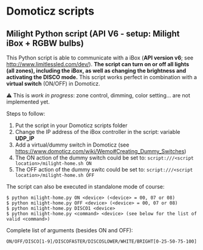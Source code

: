 # Domoticz scripts 
## Milight Python script (API V6 - setup: Milight iBox + RGBW bulbs)
This Python script is able to communicate with a iBox (**API version v6**; see http://www.limitlessled.com/dev/). **The script can turn on or off all lights (all zones), including the iBox, as well as changing the brightness and activating the DISCO mode.** This script works perfect in combination with a **virtual switch** (ON/OFF) in Domoticz.


⚠ This is _work in progress_: zone control, dimming, color setting... are not implemented yet.


Steps to follow:

1. Put the script in your Domoticz scripts folder
2. Change the IP address of the iBox controller in the script: variable **UDP_IP**
3. Add a virtual/dummy switch in Domoticz (see https://www.domoticz.com/wiki/Wemo#Creating_Dummy_Switches)
4. The ON action of the dummy switch could be set to: `script:///<script location>/milight-home.sh ON`
5. The OFF action of the dummy switc could be set to: `script:///<script location>/milight-home.sh OFF`
    
The script can also be executed in standalone mode of course: 

    $ python milight-home.py ON <device> (<device> = 00, 07 or 08)
    $ python milight-home.py OFF <device> (<device> = 00, 07 or 08)
    $ python milight-home.py DISCO1 <device>
    $ python milight-home.py <command> <device> (see below for the list of valid <command>)

Complete list of arguments (besides ON and OFF):

    ON/OFF/DISCO[1-9]/DISCOFASTER/DISCOSLOWER/WHITE/BRIGHT[0-25-50-75-100]
